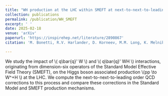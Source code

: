 ```yaml
---
title: "WH production at the LHC within SMEFT at next-to-next-to-leading order QCD" 
collection: publications
permalink: /publication/WH_SMEFT
excerpt: ' '
date: 2025-02-18
venue: 'arXiv'
paperurl: 'https://inspirehep.net/literature/2890867'
citation: 'M. Bonetti, R.V. Harlander, D. Korneev, M.M. Long, K. Melnikov, R. Röntsch, D.M. Tagliabue.'

---
```


<style>
  div {
    text-align: justify;
  }
</style>

We study the impact of \\( q\bar{q}' W \\) and \\( q\bar{q}' WH \\) interactions, originating from dimension-six operators of the Standard Model Effective Field Theory (SMEFT), on the Higgs boson associated production \\(pp \to W^+H \\) at the LHC. We compute the next-to-next-to-leading order QCD corrections to this process and compare these corrections in the Standard Model and SMEFT production mechanisms.

